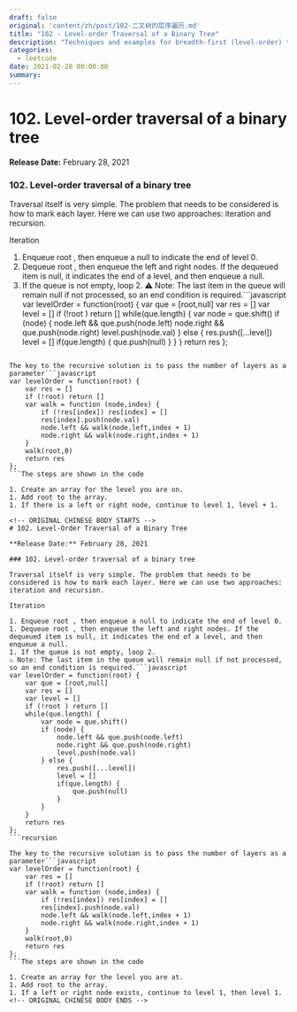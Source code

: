 ```yaml
---
draft: false
original: 'content/zh/post/102-二叉树的层序遍历.md'
title: "102 - Level-order Traversal of a Binary Tree"
description: "Techniques and examples for breadth-first (level-order) traversal of binary trees."
categories:
  - leetcode
date: 2021-02-28 00:00:00
summary: 
---
```


# 102. Level-order traversal of a binary tree

**Release Date:** February 28, 2021

### 102. Level-order traversal of a binary tree

Traversal itself is very simple. The problem that needs to be considered is how to mark each layer. Here we can use two approaches: iteration and recursion.

Iteration

1. Enqueue root , then enqueue a null to indicate the end of level 0.
1. Dequeue root , then enqueue the left and right nodes. If the dequeued item is null, it indicates the end of a level, and then enqueue a null.
1. If the queue is not empty, loop 2.
⚠️ Note: The last item in the queue will remain null if not processed, so an end condition is required.```javascript
var levelOrder = function(root) {
    var que = [root,null]
    var res = []
    var level = []
    if (!root ) return []
    while(que.length) {
        var node = que.shift()
        if (node) {
            node.left && que.push(node.left)
            node.right && que.push(node.right)
            level.push(node.val)
        } else {
            res.push([...level])
            level = []
            if(que.length) {
                que.push(null)
            }
        }
    }
    return res
};
```recursion

The key to the recursive solution is to pass the number of layers as a parameter```javascript
var levelOrder = function(root) {
    var res = []
    if (!root) return []
    var walk = function (node,index) {
        if (!res[index]) res[index] = []
        res[index].push(node.val)
        node.left && walk(node.left,index + 1)
        node.right && walk(node.right,index + 1)
    }
    walk(root,0)
    return res
};
```The steps are shown in the code

1. Create an array for the level you are on.
1. Add root to the array.
1. If there is a left or right node, continue to level 1, level + 1.

<!-- ORIGINAL CHINESE BODY STARTS -->
# 102. Level-Order Traversal of a Binary Tree

**Release Date:** February 28, 2021

### 102. Level-order traversal of a binary tree

Traversal itself is very simple. The problem that needs to be considered is how to mark each layer. Here we can use two approaches: iteration and recursion.

Iteration

1. Enqueue root , then enqueue a null to indicate the end of level 0.
1. Dequeue root , then enqueue the left and right nodes. If the dequeued item is null, it indicates the end of a level, and then enqueue a null.
1. If the queue is not empty, loop 2.
⚠️ Note: The last item in the queue will remain null if not processed, so an end condition is required.```javascript
var levelOrder = function(root) {
    var que = [root,null]
    var res = []
    var level = []
    if (!root ) return []
    while(que.length) {
        var node = que.shift()
        if (node) {
            node.left && que.push(node.left)
            node.right && que.push(node.right)
            level.push(node.val)
        } else {
            res.push([...level])
            level = []
            if(que.length) {
                que.push(null)
            }
        }
    }
    return res
};
```recursion

The key to the recursive solution is to pass the number of layers as a parameter```javascript
var levelOrder = function(root) {
    var res = []
    if (!root) return []
    var walk = function (node,index) {
        if (!res[index]) res[index] = []
        res[index].push(node.val)
        node.left && walk(node.left,index + 1)
        node.right && walk(node.right,index + 1)
    }
    walk(root,0)
    return res
};
```The steps are shown in the code

1. Create an array for the level you are at.
1. Add root to the array.
1. If a left or right node exists, continue to level 1, then level 1.
<!-- ORIGINAL CHINESE BODY ENDS -->
